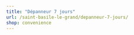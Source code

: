 ```yaml
---
title: "Dépanneur 7 jours"
url: /saint-basile-le-grand/depanneur-7-jours/
shop: convenience
---
```

